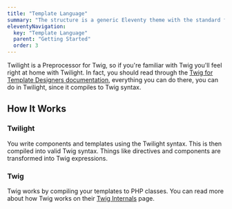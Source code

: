 ```yaml
---
title: "Template Language"
summary: "The structure is a generic Eleventy theme with the standard folder and file names."
eleventyNavigation:
  key: "Template Language"
  parent: "Getting Started"
  order: 3
---
```


Twilight is a Preprocessor for Twig, so if you're familiar with Twig you'll feel right at home with Twilight. In fact, you should read through the <a href="https://twig.symfony.com/doc/3.x/templates.html">Twig for Template Designers documentation</a>, everything you can do there, you can do in Twilight, since it compiles to Twig syntax.

## How It Works

### Twilight

You write components and templates using the Twilight syntax. This is then compiled into valid Twig syntax. Things like directives and components are transformed into Twig expressions.

### Twig

Twig works by compiling your templates to PHP classes. You can read more about how Twig works on their <a href="https://twig.symfony.com/doc/3.x/internals.html">Twig Internals</a> page.